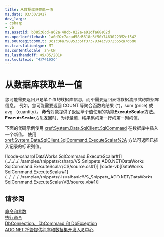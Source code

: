 ```yaml
---
title: 从数据库获取单一值
ms.date: 03/30/2017
dev_langs:
- csharp
- vb
ms.assetid: b38526cd-a62a-48cb-822a-e91dfa68e02d
ms.openlocfilehash: 1a0d92c7acad58d3618c3f50b7463022352cf542
ms.sourcegitcommit: 3c1c3ba79895335ff3737934e39372555ca7d6d0
ms.translationtype: MT
ms.contentlocale: zh-CN
ms.lasthandoff: 09/05/2018
ms.locfileid: "43741956"
---
```

# <a name="obtaining-a-single-value-from-a-database"></a>从数据库获取单一值
您可能需要返回只是单个值的数据库信息，而不需要返回表或数据流形式的数据库信息。 例如，您可能需要返回 COUNT 等聚合函数的结果 (\*)，sum (price) 或 avg （quantity）。 **命令**对象提供了返回单个值使用的功能**ExecuteScalar**方法。 **ExecuteScalar**方法返回时，为标量值，结果集的第一行的第一列的值。  
  
 下面的代码示例使用 <xref:System.Data.SqlClient.SqlCommand> 在数据库中插入一个新值。 使用 <xref:System.Data.SqlClient.SqlCommand.ExecuteScalar%2A> 方法可返回已插入记录的标识列值。  
  
 [!code-csharp[DataWorks SqlCommand.ExecuteScalar#1](../../../../samples/snippets/csharp/VS_Snippets_ADO.NET/DataWorks SqlCommand.ExecuteScalar/CS/source.cs#1)]
 [!code-vb[DataWorks SqlCommand.ExecuteScalar#1](../../../../samples/snippets/visualbasic/VS_Snippets_ADO.NET/DataWorks SqlCommand.ExecuteScalar/VB/source.vb#1)]  
  
## <a name="see-also"></a>请参阅  
 [命令和参数](../../../../docs/framework/data/adonet/commands-and-parameters.md)  
 [执行命令](../../../../docs/framework/data/adonet/executing-a-command.md)  
 [DbConnection、DbCommand 和 DbException](../../../../docs/framework/data/adonet/dbconnection-dbcommand-and-dbexception.md)  
 [ADO.NET 托管提供程序和数据集开发人员中心](https://go.microsoft.com/fwlink/?LinkId=217917)
